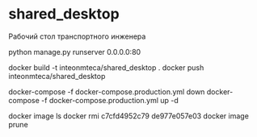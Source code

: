 # shared_desktop

Рабочий стол транспортного инженера

python manage.py runserver 0.0.0.0:80

docker build -t inteonmteca/shared_desktop .
docker push inteonmteca/shared_desktop

docker-compose -f docker-compose.production.yml down
docker-compose -f docker-compose.production.yml up -d

docker image ls
docker rmi c7cfd4952c79 de977e057e03
docker image prune

